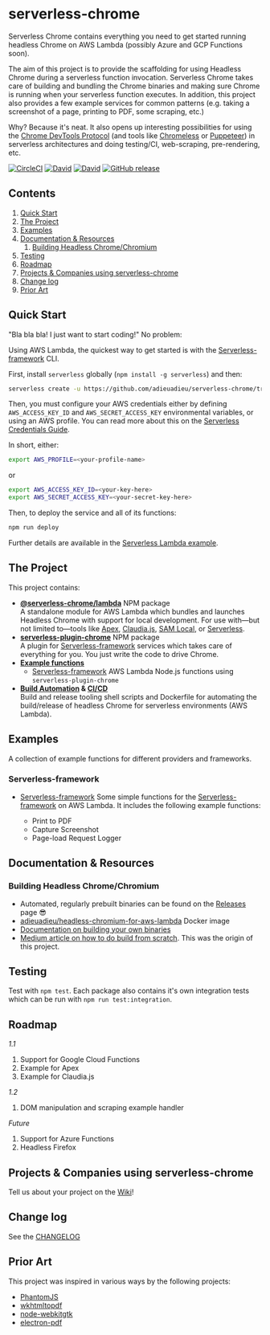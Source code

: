# serverless-chrome

Serverless Chrome contains everything you need to get started running headless Chrome on AWS Lambda (possibly Azure and GCP Functions soon).

The aim of this project is to provide the scaffolding for using Headless Chrome during a serverless function invocation. Serverless Chrome takes care of building and bundling the Chrome binaries and making sure Chrome is running when your serverless function executes. In addition, this project also provides a few example services for common patterns (e.g. taking a screenshot of a page, printing to PDF, some scraping, etc.)

Why? Because it's neat. It also opens up interesting possibilities for using the [Chrome DevTools Protocol](https://chromedevtools.github.io/devtools-protocol/tot/) (and tools like [Chromeless](https://github.com/graphcool/chromeless) or [Puppeteer](https://github.com/GoogleChrome/puppeteer)) in serverless architectures and doing testing/CI, web-scraping, pre-rendering, etc.


[![CircleCI](https://img.shields.io/circleci/project/github/adieuadieu/serverless-chrome/master.svg?style=flat-square)](https://circleci.com/gh/adieuadieu/serverless-chrome)
[![David](https://img.shields.io/david/adieuadieu/serverless-chrome.svg?style=flat-square)]()
[![David](https://img.shields.io/david/dev/adieuadieu/serverless-chrome.svg?style=flat-square)]()
[![GitHub release](https://img.shields.io/github/release/adieuadieu/serverless-chrome.svg?style=flat-square)](https://github.com/adieuadieu/serverless-chrome)


## Contents
1. [Quick Start](#quick-start)
1. [The Project](#the-project)
1. [Examples](#examples)
1. [Documentation & Resources](#documentation--resources)
    1. [Building Headless Chrome/Chromium](#building-headless-chromechromium)
1. [Testing](#testing)
1. [Roadmap](#roadmap)
1. [Projects & Companies using serverless-chrome](#projects--companies-using-serverless-chrome)
1. [Change log](#change-log)
1. [Prior Art](#prior-art)


## Quick Start

"Bla bla bla! I just want to start coding!" No problem:

Using AWS Lambda, the quickest way to get started is with the [Serverless-framework](https://serverless.com/) CLI.

First, install `serverless` globally (`npm install -g serverless`) and then:

```bash
serverless create -u https://github.com/adieuadieu/serverless-chrome/tree/master/serverless-chrome/examples/serverless-framework/aws
```

Then, you must configure your AWS credentials either by defining `AWS_ACCESS_KEY_ID` and `AWS_SECRET_ACCESS_KEY` environmental variables, or using an AWS profile. You can read more about this on the [Serverless Credentials Guide](https://serverless.com/framework/docs/providers/aws/guide/credentials/).

In short, either:

```bash
export AWS_PROFILE=<your-profile-name>
```

or

```bash
export AWS_ACCESS_KEY_ID=<your-key-here>
export AWS_SECRET_ACCESS_KEY=<your-secret-key-here>
```

Then, to deploy the service and all of its functions:

```bash
npm run deploy
```

Further details are available in the [Serverless Lambda example](examples/serverless-framework/aws).


## The Project

This project contains:

- **[@serverless-chrome/lambda](packages/lambda)** NPM package<br/>
  A standalone module for AWS Lambda which bundles and launches Headless Chrome with support for local development. For use with—but not limited to—tools like [Apex](https://github.com/apex/apex), [Claudia.js](https://github.com/claudiajs/claudia), [SAM Local](https://github.com/awslabs/aws-sam-local), or [Serverless](https://serverless.com/).
- **[serverless-plugin-chrome](packages/serverless-plugin)** NPM package<br/>
  A plugin for [Serverless-framework](https://serverless.com/) services which takes care of everything for you. You just write the code to drive Chrome.
- **[Example functions](examples/)**
  - [Serverless-framework](https://serverless.com/) AWS Lambda Node.js functions using `serverless-plugin-chrome`
- **[Build Automation](docs/automation.md) & [CI/CD](.circleci/config.yml)**<br/>
   Build and release tooling shell scripts and Dockerfile for automating the build/release of headless Chrome for serverless environments (AWS Lambda).


## Examples

A collection of example functions for different providers and frameworks.

### Serverless-framework

- [Serverless-framework](examples/serverless-framework/aws)
  Some simple functions for the [Serverless-framework](https://serverless.com/) on AWS Lambda. It includes the following example functions:

  - Print to PDF
  - Capture Screenshot
  - Page-load Request Logger


## Documentation & Resources

### Building Headless Chrome/Chromium

- Automated, regularly prebuilt binaries can be found on the [Releases](https://github.com/adieuadieu/serverless-chrome/releases) page 😎
- [adieuadieu/headless-chromium-for-aws-lambda](https://hub.docker.com/r/adieuadieu/headless-chromium-for-aws-lambda/) Docker image
- [Documentation on building your own binaries](/docs/chrome.md)
- [Medium article on how to do build from scratch](https://medium.com/@marco.luethy/running-headless-chrome-on-aws-lambda-fa82ad33a9eb). This was the origin of this project.


## Testing

Test with `npm test`. Each package also contains it's own integration tests which can be run with `npm run test:integration`.


## Roadmap

*1.1*

1. Support for Google Cloud Functions
1. Example for Apex
1. Example for Claudia.js

*1.2*

1. DOM manipulation and scraping example handler

*Future*

1. Support for Azure Functions
1. Headless Firefox


## Projects & Companies using serverless-chrome

Tell us about your project on the [Wiki](https://github.com/adieuadieu/serverless-chrome/wiki/Projects-&amp;-Companies-Using-serverless-chrome)!


## Change log

See the [CHANGELOG](CHANGELOG.md)


## Prior Art

This project was inspired in various ways by the following projects:

- [PhantomJS](http://phantomjs.org/)
- [wkhtmltopdf](https://github.com/wkhtmltopdf/wkhtmltopdf)
- [node-webkitgtk](https://github.com/kapouer/node-webkitgtk)
- [electron-pdf](https://github.com/Janpot/electron-pdf)
